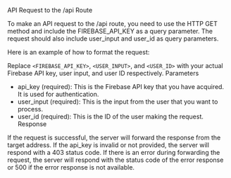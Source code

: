 API Request to the /api Route  

To make an API request to the /api route, you need to use the HTTP GET method and include the FIREBASE_API_KEY as a query parameter. The request should also include user_input and user_id as query parameters.

Here is an example of how to format the request:

Replace `<FIREBASE_API_KEY>`, `<USER_INPUT>`, and `<USER_ID>` with your actual Firebase API key, user input, and user ID respectively.
Parameters

- api_key (required): This is the Firebase API key that you have acquired. It is used for authentication.
- user_input (required): This is the input from the user that you want to process.
- user_id (required): This is the ID of the user making the request.
Response

If the request is successful, the server will forward the response from the target address. If the api_key is invalid or not provided, the server will respond with a 403 status code. If there is an error during forwarding the request, the server will respond with the status code of the error response or 500 if the error response is not available.